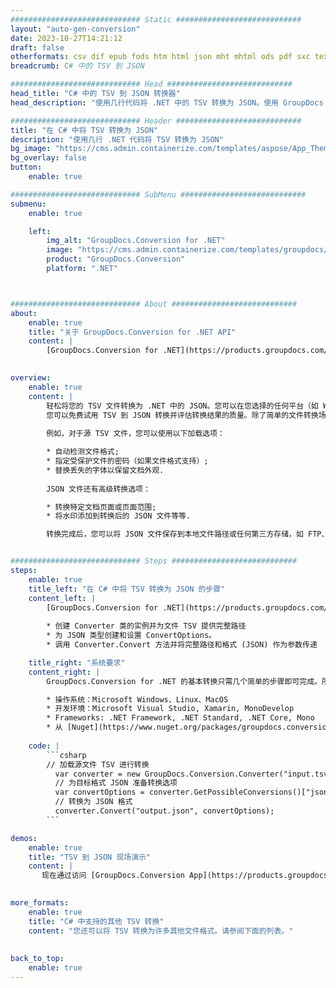 ```yaml
---
############################# Static ############################
layout: "auto-gen-conversion"
date: 2023-10-27T14:21:12
draft: false
otherformats: csv dif epub fods htm html json mht mhtml ods pdf sxc tex tsv xlam xls xlsb xlsm xlsx xlt xltm xltx xml xps
breadcrumb: C# 中的 TSV 到 JSON

############################# Head ############################
head_title: "C# 中的 TSV 到 JSON 转换器"
head_description: "使用几行代码将 .NET 中的 TSV 转换为 JSON。使用 GroupDocs 文档转换 API 转换 160 多种文件格式。"

############################# Header ############################
title: "在 C# 中将 TSV 转换为 JSON"
description: "使用几行 .NET 代码将 TSV 转换为 JSON"
bg_image: "https://cms.admin.containerize.com/templates/aspose/App_Themes/V3/images/bg/header1.png"
bg_overlay: false
button:
    enable: true

############################# SubMenu ############################
submenu:
    enable: true

    left:
        img_alt: "GroupDocs.Conversion for .NET"
        image: "https://cms.admin.containerize.com/templates/groupdocs/images/product-logos/90x90-noborder/groupdocs-conversion-net.png"
        product: "GroupDocs.Conversion"
        platform: ".NET"



############################# About ############################
about:
    enable: true
    title: "关于 GroupDocs.Conversion for .NET API"
    content: |
        [GroupDocs.Conversion for .NET](https://products.groupdocs.com/conversion/net/)可用于转换Microsoft Word、Excel、PowerPoint、PDF、Visio等格式。 GroupDocs.Conversion 是一个独立的 API，适用于需要高性能的后端和内部系统。它不依赖于任何软件，例如 Microsoft 或 Open Office。
    

overview:
    enable: true
    content: |
        轻松将您的 TSV 文件转换为 .NET 中的 JSON。您可以在您选择的任何平台（如 Windows、Linux、macOS）中仅使用几行 C# 代码行。
        您可以免费试用 TSV 到 JSON 转换并评估转换结果的质量。除了简单的文件转换场景，您还可以尝试更高级的选项来加载源 TSV 文件和保存输出 JSON 结果。 
        
        例如，对于源 TSV 文件，您可以使用以下加载选项：

        * 自动检测文件格式;
        * 指定受保护文件的密码（如果文件格式支持）;
        * 替换丢失的字体以保留文档外观.
        
        JSON 文件还有高级转换选项：

        * 转换特定文档页面或页面范围;
        * 将水印添加到转换后的 JSON 文件等等.

        转换完成后，您可以将 JSON 文件保存到本地文件路径或任何第三方存储，如 FTP、Amazon S3、Google Drive、Dropbox 等。请注意 - 将 TSV 转换为 JSON 无需安装任何额外的软件 - 如 MS Office、Open Office、Adobe Acrobat Reader 等。


############################# Steps ############################
steps:
    enable: true
    title_left: "在 C# 中将 TSV 转换为 JSON 的步骤"
    content_left: |
        [GroupDocs.Conversion for .NET](https://products.groupdocs.com/conversion/net/) 使开发人员只需几行代码即可轻松地将 TSV 文件转换为 JSON。
        
        * 创建 Converter 类的实例并为文件 TSV 提供完整路径
        * 为 JSON 类型创建和设置 ConvertOptions。
        * 调用 Converter.Convert 方法并将完整路径和格式 (JSON) 作为参数传递

    title_right: "系统要求"
    content_right: |
        GroupDocs.Conversion for .NET 的基本转换只需几个简单的步骤即可完成。所有主要平台和操作系统都支持我们的 API。在执行以下代码之前，请确保您的系统上安装了以下先决条件。

        * 操作系统：Microsoft Windows、Linux、MacOS
        * 开发环境：Microsoft Visual Studio, Xamarin, MonoDevelop
        * Frameworks: .NET Framework, .NET Standard, .NET Core, Mono
        * 从 [Nuget](https://www.nuget.org/packages/groupdocs.conversion) 获取最新的 GroupDocs.Conversion for .NET
         
    code: |
        ```csharp    
        // 加载源文件 TSV 进行转换
          var converter = new GroupDocs.Conversion.Converter("input.tsv");
          // 为目标格式 JSON 准备转换选项
          var convertOptions = converter.GetPossibleConversions()["json"].ConvertOptions;
          // 转换为 JSON 格式
          converter.Convert("output.json", convertOptions);
        ```

demos:
    enable: true
    title: "TSV 到 JSON 现场演示"
    content: |
       现在通过访问 [GroupDocs.Conversion App](https://products.groupdocs.app/conversion/family) 网站将 TSV 转换为 JSON。在线演示具有以下优点
          

more_formats:
    enable: true
    title: "C# 中支持的其他 TSV 转换"
    content: "您还可以将 TSV 转换为许多其他文件格式。请参阅下面的列表。"
       
       
back_to_top:
    enable: true
---
```

